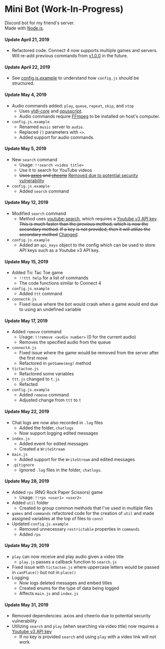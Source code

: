 # Mini Bot (Work-In-Progress)  
Discord bot for my friend's server.  
Made with [Node.js](https://nodejs.org/en/).  

#### Update April 21, 2019
- Refactored code. Connect 4 now supports multiple games and servers. Will re-add previous commands from [v1.0.0](https://github.com/MiniDomo/Mini-Bot/tree/1.0.0) in the future.  

#### Update April 22, 2019 
- See [config.js.example](https://github.com/MiniDomo/Mini-Bot/blob/master/config.js.example) to understand how `config.js` should be structured.  

#### Update May 4, 2019 
- Audio commands added: `play`, `queue`, `repeat`, `skip`, and `stop`
  - Uses [ytdl-core](https://www.npmjs.com/package/ytdl-core) and [opusscript](https://www.npmjs.com/package/opusscript).
  - Audio commands require [FFmpeg](https://ffmpeg.org/) to be installed on host's computer.
- `config.js.example`
  - Renamed `music` server to `audio`.
  - Replaced `[]` parameters with `<>`.
  - Added support for audio commands.

#### Update May 5, 2019
- New `search` command
  - Usage: `!!search <video title>`
  - Use it to search for YouTube videos
  - ~~Uses [axios](https://www.npmjs.com/package/axios) and [cheerio](https://www.npmjs.com/package/cheerio)~~ [Removed due to potential security vulnerability](https://github.com/MiniDomo/Mini-Bot#update-may-12-2019)
- `config.js.example`
  - Added `search` command

#### Update May 12, 2019
- Modified `search` command
  - Method uses [youtube-search](https://www.npmjs.com/package/youtube-search), which requires a [Youtube v3 API key](https://console.developers.google.com/apis/credentials). ~~This is much faster than the previous method, which is now the secondary method. If a key is not provided, then it will utilize the secondary method~~ [Changed](https://github.com/MiniDomo/Mini-Bot#update-may-31-2019)
- `config.js.example`
  - Added an `api_keys` object to the config which can be used to store API keys such as a Youtube v3 API key.

#### Update May 15, 2019
- Added Tic Tac Toe game
  - `!!ttt help` for a list of commands
  - The code functions similar to Connect 4
- `config.js.example`
  - Added `ttt` command
- `connect4.js`
  - Fixed issue where the bot would crash when a game would end due to using an undefined variable

#### Update May 17, 2019
- Added `remove` command
  - Usage: `!!remove <audio number>` (0 for the current audio)
  - Removes the specified audio from the queue
- `connect4.js`
  - Fixed issue where the game would be removed from the server after the first move
  - Refactored in `getGame(msg)` method
- `tictactoe.js`
  - Refactored some variables
- `ttt.js` changed to `t.js`
  - Refacted 
- `config.js.example`
  - Added `remove` command
  - Adjusted change from `ttt` to `t`

#### Update May 22, 2019
- Chat logs are now also recorded in `.log` files
  - Added the folder, `chatlogs`
  - Now support logging edited messages
- `index.js`
  - Added event for edited messages
  - Created a `WriteStream`
- `main.js`
  - Added support for the `WriteStream` and edited messages
- `.gitignore`
  - Ignored `.log` files in the folder, `chatlogs`.

#### Update May 28, 2019
- Added `rps` (RNG Rock Paper Scissors) game
  - Usage: `!!rps <user1> <user2>`
- Added `util` folder
  - Created to group common methods that I've used in multiple files
- `games` and `commands` refactored code for the creation of `util` and made assigned variables at the top of files to `const`
- Updated `config.js.example`
  - Removed unnecessary `restrictable` properties in `commands`
  - Added `rps`

#### Update May 29, 2019
- `play` can now receive and play audio given a video title
  - `play.js` passes a callback function to `search.js`
- Fixed issue with `tictactoe.js` where uppercase letters would be passed in `canPlace()` but not in `place()`
- Logging
  - Now logs deleted messages and embed titles
  - Created enums for the type of data being logged
  - Affects `main.js` and `index.js`

#### Update May 31, 2019
- Removed dependencies: axios and cheerio due to potential security vulnerability
- Utilizing `search` and `play` (when searching via video title) now requires a [Youtube v3 API key](https://console.developers.google.com/apis/credentials)
  - If no key is provided `search` and using `play` with a video link will not work
